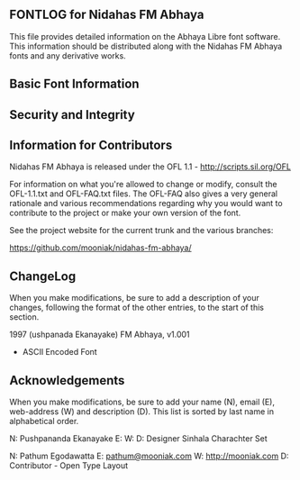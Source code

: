FONTLOG for  Nidahas FM Abhaya
-------------------

This file provides detailed information on the Abhaya Libre font software.
This information should be distributed along with the Nidahas FM Abhaya fonts
and any derivative works.


Basic Font Information
--------------------------



Security and Integrity
-------------------------



Information for Contributors
------------------------------

Nidahas FM Abhaya is released under the OFL 1.1 - http://scripts.sil.org/OFL

For information on what you're allowed to change or modify, consult the
OFL-1.1.txt and OFL-FAQ.txt files. The OFL-FAQ also gives a very general
rationale and various recommendations regarding why you would want to
contribute to the project or make your own version of the font.

See the project website for the current trunk and the various branches:

https://github.com/mooniak/nidahas-fm-abhaya/


ChangeLog
----------

When you make modifications, be sure to add a description of your changes,
following the format of the other entries, to the start of this section.

1997 (ushpanada Ekanayake) FM Abhaya, v1.001
- ASCII Encoded Font



Acknowledgements
-------------------------

When you make modifications, be sure to add your name (N), email (E),
web-address (W) and description (D). This list is sorted by last name in
alphabetical order.

N: Pushpananda Ekanayake
E: 
W: 
D: Designer Sinhala Charachter Set

N: Pathum Egodawatta
E: pathum@mooniak.com
W: http://mooniak.com
D: Contributor - Open Type Layout
